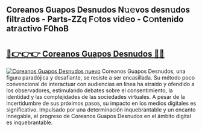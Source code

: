 ## Coreanos Guapos Desnudos N𝚞𝚎vos desn𝚞dos filtr𝚊dos - Parts-ZZq F𝚘tos vid𝚎o - C𝚘ntenido atr𝚊ctivo F0hoB

# <h2><a href="http://mb21fp2.tromn.icu/?c=Coreanos+Guapos+Desnudos">🔗👉👉👉 Coreanos Guapos Desnudos 🔗🔗</a></h2>

[![Coreanos Guapos Desnudos nuevo](https://i.imgur.com/pEAQMta.gif)](http://mb21fp2.tromn.icu/?c=Coreanos+Guapos+Desnudos)
Coreanos Guapos Desnudos, una figura paradójica y desafiante, se resiste a ser encasillada. Su método poco convencional de interactuar con audiencias en línea ha atraído y ofendido a los observadores, estimulando debates sobre el consentimiento, la identidad y las complejidades de las sociedades virtuales. A pesar de la incertidumbre de sus próximos pasos, su impacto en los medios digitales es significativo. Impulsado por una determinación inquebrantable y un encanto innegable, el progreso de Coreanos Guapos Desnudos en el ámbito digital es inquebrantable.
